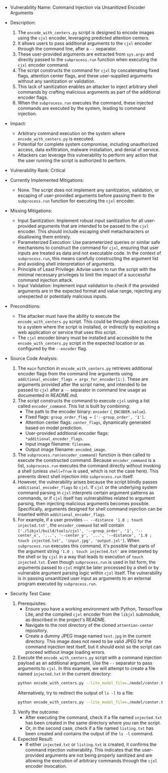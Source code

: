 - Vulnerability Name: Command Injection via Unsanitized Encoder Arguments
- Description:
  1. The `encode_with_centers.py` script is designed to encode images using the `cjxl` encoder, leveraging predicted attention centers.
  2. It allows users to pass additional arguments to the `cjxl` encoder through the command line, after a `--` separator.
  3. These user-provided arguments are extracted from `sys.argv` and directly passed to the `subprocess.run` function when executing the `cjxl` encoder command.
  4. The script constructs the command for `cjxl` by concatenating fixed flags, attention center flags, and these user-supplied arguments without any sanitization or validation.
  5. This lack of sanitization enables an attacker to inject arbitrary shell commands by crafting malicious arguments as part of the additional encoder flags.
  6. When the `subprocess.run` executes the command, these injected commands are executed by the system, leading to command injection.
- Impact:
  - Arbitrary command execution on the system where `encode_with_centers.py` is executed.
  - Potential for complete system compromise, including unauthorized access, data exfiltration, malware installation, and denial of service.
  - Attackers can leverage this vulnerability to perform any action that the user running the script is authorized to perform.
- Vulnerability Rank: Critical
- Currently Implemented Mitigations:
  - None. The script does not implement any sanitization, validation, or escaping of user-provided arguments before passing them to the `subprocess.run` function for executing the `cjxl` encoder.
- Missing Mitigations:
  - Input Sanitization: Implement robust input sanitization for all user-provided arguments that are intended to be passed to the `cjxl` encoder. This should include escaping shell metacharacters or disallowing them entirely.
  - Parameterized Execution: Use parameterized queries or similar safe mechanisms to construct the command for `cjxl`, ensuring that user inputs are treated as data and not executable code. In the context of `subprocess.run`, this means carefully constructing the argument list and avoiding shell interpretation of arguments.
  - Principle of Least Privilege:  Advise users to run the script with the minimal necessary privileges to limit the impact of a successful command injection attack.
  - Input Validation: Implement input validation to check if the provided arguments are in the expected format and value range, rejecting any unexpected or potentially malicious inputs.
- Preconditions:
  - The attacker must have the ability to execute the `encode_with_centers.py` script. This could be through direct access to a system where the script is installed, or indirectly by exploiting a web application or service that uses this script.
  - The `cjxl` encoder binary must be installed and accessible to the `encode_with_centers.py` script in the expected location or as configured by the `--encoder` flag.
- Source Code Analysis:
  1. The `main` function in `encode_with_centers.py` retrieves additional encoder flags from the command line arguments using `additional_encoder_flags = argv_for_encoder[1:]`. These are arguments provided after the script name, and intended to be passed to `cjxl` after a `--` separator in command line usage as documented in README.md.
  2. The script constructs the command to execute `cjxl` using a list called `encoder_command`. This list is built by combining:
     - The path to the encoder binary: `encoder` (`_ENCODER.value`).
     - Fixed flags: `group_order_flag = ['--group_order', '1']`.
     - Attention center flags: `center_flags`, dynamically generated based on model prediction.
     - User-provided additional encoder flags: `*additional_encoder_flags`.
     - Input image filename: `filename`.
     - Output image filename: `encoded_image`.
  3. The `subprocess.run(encoder_command)` function is then called to execute the constructed command. Because `encoder_command` is a list, `subprocess.run` executes the command directly without invoking a shell (unless `shell=True` is used, which is not the case here). This prevents direct shell injection into `subprocess.run` itself.
  4. However, the vulnerability arises because the script blindly passes `additional_encoder_flags` to `cjxl`. If `cjxl` or the underlying system command parsing in `cjxl` interprets certain argument patterns as commands, or if `cjxl` itself has vulnerabilities related to argument parsing, then injecting malicious arguments becomes possible.  Specifically, arguments designed for shell command injection can be inserted within `additional_encoder_flags`.
  5. For example, if a user provides `-- --distance '1.0 ; touch injected.txt'`, the `encoder_command` list will contain  `['./libjxl/build/tools/cjxl', '--group_order', '1', '--center_x', '...', '--center_y', '...', '--distance', '1.0 ; touch injected.txt', 'input.jpg', 'output.jxl']`. When `subprocess.run` executes this command, it's possible that parts of the argument string `'1.0 ; touch injected.txt'` are interpreted by the shell or by `cjxl` in a way that leads to execution of `touch injected.txt`. Even though `subprocess.run` is used in list form, the arguments passed to `cjxl` might be later processed by a shell or by vulnerable argument parsing logic within `cjxl` itself. The vulnerability is in passing unsanitized user input as arguments to an external program executed by `subprocess.run`.

- Security Test Case:
  1. Prerequisites:
     - Ensure you have a working environment with Python, TensorFlow Lite, and the compiled `cjxl` encoder from the `libjxl` submodule, as described in the project's README.
     - Navigate to the root directory of the cloned `attention-center` repository.
     - Create a dummy JPEG image named `test.jpg` in the current directory. This image does not need to be valid JPEG for the command injection test itself, but it should exist so the script can proceed without image loading errors.
  2. Execute the `encode_with_centers.py` script with a command injection payload as an additional argument. Use the `--` separator to pass arguments to `cjxl`. In this example, we will attempt to create a file named `injected.txt` in the current directory:
     ```bash
     python encode_with_centers.py --lite_model_file=./model/center.tflite --image_dir=. --output_dir=. -- --distance '1.0 ; touch injected.txt' test.jpg
     ```
     Alternatively, try to redirect the output of `ls -l` to a file:
     ```bash
     python encode_with_centers.py --lite_model_file=./model/center.tflite --image_dir=. --output_dir=. -- --distance '1.0 $(ls -l > listing.txt)' test.jpg
     ```
  3. Verify the outcome:
     - After executing the command, check if a file named `injected.txt` has been created in the same directory where you ran the script.
     - Or, in the second case, check if a file named `listing.txt` has been created and contains the output of the `ls -l` command.
  4. Expected Result:
     - If either `injected.txt` or `listing.txt` is created, it confirms the command injection vulnerability. This indicates that the user-provided arguments are not being properly sanitized and are allowing the execution of arbitrary commands through the `cjxl` encoder invocation.